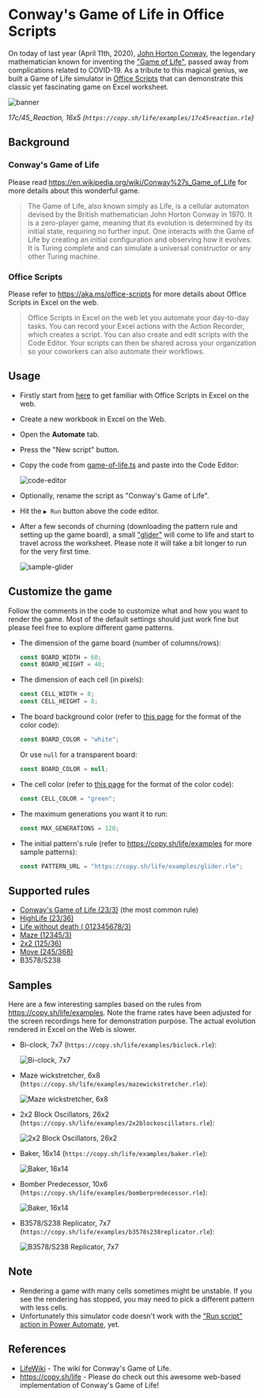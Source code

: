 # Conway's Game of Life in Office Scripts

On today of last year (April 11th, 2020), [John Horton Conway](https://en.wikipedia.org/wiki/John_Horton_Conway), the legendary mathematician known for inventing the ["Game of Life"](https://en.wikipedia.org/wiki/Conway%27s_Game_of_Life), passed away from complications related to COVID-19. As a tribute to this magical genius, we built a Game of Life simulator in [Office Scripts](https://aka.ms/office-scripts) that can demonstrate this classic yet fascinating game on Excel worksheet.

![banner](images/sample-reaction.gif)

*17c/45_Reaction, 16x5 (`https://copy.sh/life/examples/17c45reaction.rle`)*

## Background

### Conway's Game of Life

Please read <https://en.wikipedia.org/wiki/Conway%27s_Game_of_Life> for more details about this wonderful game.

> The Game of Life, also known simply as Life, is a cellular automaton devised by the British mathematician John Horton Conway in 1970. It is a zero-player game, meaning that its evolution is determined by its initial state, requiring no further input. One interacts with the Game of Life by creating an initial configuration and observing how it evolves. It is Turing complete and can simulate a universal constructor or any other Turing machine.

### Office Scripts

Please refer to <https://aka.ms/office-scripts> for more details about Office Scripts in Excel on the web.

> Office Scripts in Excel on the web let you automate your day-to-day tasks. You can record your Excel actions with the Action Recorder, which creates a script. You can also create and edit scripts with the Code Editor. Your scripts can then be shared across your organization so your coworkers can also automate their workflows.

## Usage

- Firstly start from [here](https://aka.ms/office-scripts) to get familiar with Office Scripts in Excel on the web.

- Create a new workbook in Excel on the Web.

- Open the **Automate** tab.

- Press the "New script" button.

- Copy the code from [game-of-life.ts](https://raw.githubusercontent.com/yutao-huang/office-scripts-conway-game-of-life/master/src/game-of-life.ts) and paste into the Code Editor:

  ![code-editor](images/code-editor.png)

- Optionally, rename the script as "Conway's Game of Life".
- Hit the `▶ Run` button above the code editor.
- After a few seconds of churning (downloading the pattern rule and setting up the game board), a small ["glider"](https://www.conwaylife.com/wiki/Glider) will come to life and start to travel across the worksheet. Please note it will take a bit longer to run for the very first time.

  ![sample-glider](images/sample-glider.gif)

## Customize the game

Follow the comments in the code to customize what and how you want to render the game. Most of the default settings should just work fine but please feel free to explore different game patterns.

- The dimension of the game board (number of columns/rows):

  ```typescript
  const BOARD_WIDTH = 60;
  const BOARD_HEIGHT = 40;
  ```

- The dimension of each cell (in pixels):

  ```typescript
  const CELL_WIDTH = 8;
  const CELL_HEIGHT = 8;
  ```

- The board background color (refer to [this page](https://docs.microsoft.com/en-us/javascript/api/office-scripts/excelscript/excelscript.rangefill?view=office-scripts#setColor_color_) for the format of the color code):

  ```typescript
  const BOARD_COLOR = "white";
  ```

  Or use `null` for a transparent board:

  ```typescript
  const BOARD_COLOR = null;
  ```

- The cell color (refer to [this page](https://docs.microsoft.com/en-us/javascript/api/office-scripts/excelscript/excelscript.rangefill?view=office-scripts#setColor_color_) for the format of the color code):

  ```typescript
  const CELL_COLOR = "green";
  ```

- The maximum generations you want it to run:

  ```typescript
  const MAX_GENERATIONS = 120;
  ```

- The initial pattern's rule (refer to <https://copy.sh/life/examples> for more sample patterns):

  ```typescript
  const PATTERN_URL = "https://copy.sh/life/examples/glider.rle";
  ```

## Supported rules

- [Conway's Game of Life (23/3)](https://www.conwaylife.com/wiki/Conway%27s_Game_of_Life) (the most common rule)
- [HighLife (23/36)](https://www.conwaylife.com/wiki/OCA:HighLife)
- [Life without death ( 012345678/3)](https://www.conwaylife.com/wiki/OCA:Life_without_death)
- [Maze (12345/3)](https://www.conwaylife.com/wiki/OCA:Maze)
- [2x2 (125/36)](https://www.conwaylife.com/wiki/OCA:2%C3%972)
- [Move (245/368)](https://www.conwaylife.com/wiki/OCA:Move)
- B3578/S238

## Samples

Here are a few interesting samples based on the rules from <https://copy.sh/life/examples>. Note the frame rates have been adjusted for the screen recordings here for demonstration purpose. The actual evolution rendered in Excel on the Web is slower.

- Bi-clock, 7x7 (`https://copy.sh/life/examples/biclock.rle`):

  ![Bi-clock, 7x7](images/sample-bi-clock.gif)

- Maze wickstretcher, 6x8 (`https://copy.sh/life/examples/mazewickstretcher.rle`):

  ![Maze wickstretcher, 6x8](images/sample-wick-stretcher.gif)

- 2x2 Block Oscillators, 26x2 (`https://copy.sh/life/examples/2x2blockoscillators.rle`):

  ![2x2 Block Oscillators, 26x2](images/sample-2x2-block-oscillators.gif)

- Baker, 16x14 (`https://copy.sh/life/examples/baker.rle`):

  ![Baker, 16x14](images/sample-baker.gif)

- Bomber Predecessor, 10x6 (`https://copy.sh/life/examples/bomberpredecessor.rle`):

  ![Baker, 16x14](images/sample-bomber-predecessor.gif)

- B3578/S238 Replicator, 7x7 (`https://copy.sh/life/examples/b3578s238replicator.rle`):

  ![B3578/S238 Replicator, 7x7](images/sample-b3578s238-replicator.gif)

## Note

- Rendering a game with many cells sometimes might be unstable. If you see the rendering has stopped, you may need to pick a different pattern with less cells.
- Unfortunately this simulator code doesn't work with the ["Run script" action in Power Automate](https://docs.microsoft.com/en-us/office/dev/scripts/tutorials/excel-power-automate-manual), yet.

## References

- [LifeWiki](https://www.conwaylife.com/wiki/Main_Page) - The wiki for Conway's Game of Life.
- <https://copy.sh/life> - Please do check out this awesome web-based implementation of Conway's Game of Life!

